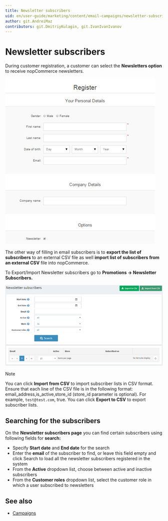 ```yaml
---
title: Newsletter subscribers
uid: en/user-guide/marketing/content/email-campaigns/newsletter-subscribers
author: git.AndreiMaz
contributors: git.DmitriyKulagin, git.IvanIvanIvanov
---
```

# Newsletter subscribers

During customer registration, a customer can select the **Newsletters option** to receive nopCommerce newsletters.

![customers-subscribing](_static/newsletter-subscribers/customer-subs.png)

The other way of filling in email subscribers is to **export the list of subscribers** to an external CSV file as well **import list of subscribers from an external CSV** file into nopCommerce.

To Export/Import Newsletter subscribers go to **Promotions  → Newsletter Subscribers.**

![newsletter-subscribers](_static/newsletter-subscribers/NewsLetterSubscription.png)

> [!NOTE]
> You can click **Import from CSV** to import subscriber lists in CSV format. Ensure that each line of the CSV file is in the following format: email_address,is_active,store_id (store_id parameter is optional). For example, `test@test.com`, true. You can click **Export to CSV**  to export subscriber lists.

## Searching for the subscribers

On the **Newsletter subscribers page** you can find certain subscribers using following fields for **search:**

- Specify **Start date** and **End date** for the search
- Enter the **email** of the subscriber to find, or leave this field empty and click Search to load all the newsletter subscribers registered in the system
- From the **Active** dropdown list, choose between active and inactive subscribers
- From the **Customer roles** dropdown list, select the customer role in which a user subscribed to newsletters

## See also

- [Campaigns](xref:en/user-guide/marketing/content/email-campaigns/all-campaigns)
